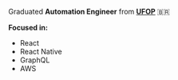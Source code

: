 Graduated **Automation Engineer** from **<a href='https://ufop.br'>UFOP</a>** 🇧🇷
 
**Focused in:**
- React
- React Native
- GraphQL
- AWS
